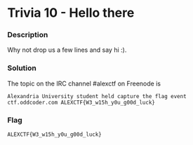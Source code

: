 # Trivia 10 - Hello there

### Description

Why not drop us a few lines and say hi :).

### Solution

The topic on the IRC channel #alexctf on Freenode is

    Alexandria University student held capture the flag event ctf.oddcoder.com ALEXCTF{W3_w15h_y0u_g00d_luck}

### Flag

    ALEXCTF{W3_w15h_y0u_g00d_luck}
